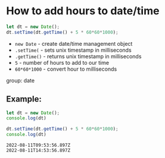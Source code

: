 # How to add hours to date/time

```js
let dt = new Date();
dt.setTime(dt.getTime() + 5 * 60*60*1000);

```

- `new Date` - create date/time management object
- `.setTime(` - sets unix timestamp in milliseconds
- `.getTime()` - returns unix timestamp in milliseconds
- `5` - number of hours to add to our time
- `60*60*1000` - convert hour to milliseconds

group: date

## Example: 
```js
let dt = new Date();
console.log(dt)

dt.setTime(dt.getTime() + 5 * 60*60*1000);
console.log(dt)
```
```
2022-08-11T09:53:56.897Z
2022-08-11T14:53:56.897Z

```

